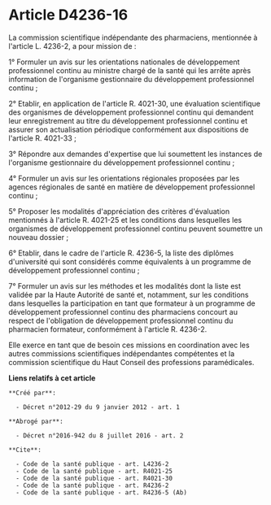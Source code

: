 # Article D4236-16

La commission scientifique indépendante des pharmaciens, mentionnée à l'article L. 4236-2, a pour mission de : 

1° Formuler un avis sur les orientations nationales de développement professionnel continu au ministre chargé de la santé qui
les arrête après information de l'organisme gestionnaire du développement professionnel continu ; 

2° Etablir, en application de l'article R. 4021-30, une évaluation scientifique des organismes de développement professionnel
continu qui demandent leur enregistrement au titre du développement professionnel continu et assurer son actualisation
périodique conformément aux dispositions de l'article R. 4021-33 ; 

3° Répondre aux demandes d'expertise que lui soumettent les instances de l'organisme gestionnaire du développement
professionnel continu ; 

4° Formuler un avis sur les orientations régionales proposées par les agences régionales de santé en matière de développement
professionnel continu ; 

5° Proposer les modalités d'appréciation des critères d'évaluation mentionnés à l'article R. 4021-25 et les conditions dans
lesquelles les organismes de développement professionnel continu peuvent soumettre un nouveau dossier ; 

6° Etablir, dans le cadre de l'article R. 4236-5, la liste des diplômes d'université qui sont considérés comme équivalents à
un programme de développement professionnel continu ; 

7° Formuler un avis sur les méthodes et les modalités dont la liste est validée par la Haute Autorité de santé et, notamment,
sur les conditions dans lesquelles la participation en tant que formateur à un programme de développement professionnel
continu des pharmaciens concourt au respect de l'obligation de développement professionnel continu du pharmacien formateur,
conformément à l'article R. 4236-2.

Elle exerce en tant que de besoin ces missions en coordination avec les autres commissions scientifiques indépendantes
compétentes et la commission scientifique du Haut Conseil des professions paramédicales.

**Liens relatifs à cet article**

	**Créé par**:

	  - Décret n°2012-29 du 9 janvier 2012 - art. 1

	**Abrogé par**:

	  - Décret n°2016-942 du 8 juillet 2016 - art. 2

	**Cite**:

	  - Code de la santé publique - art. L4236-2
	  - Code de la santé publique - art. R4021-25
	  - Code de la santé publique - art. R4021-30
	  - Code de la santé publique - art. R4236-2
	  - Code de la santé publique - art. R4236-5 (Ab)
